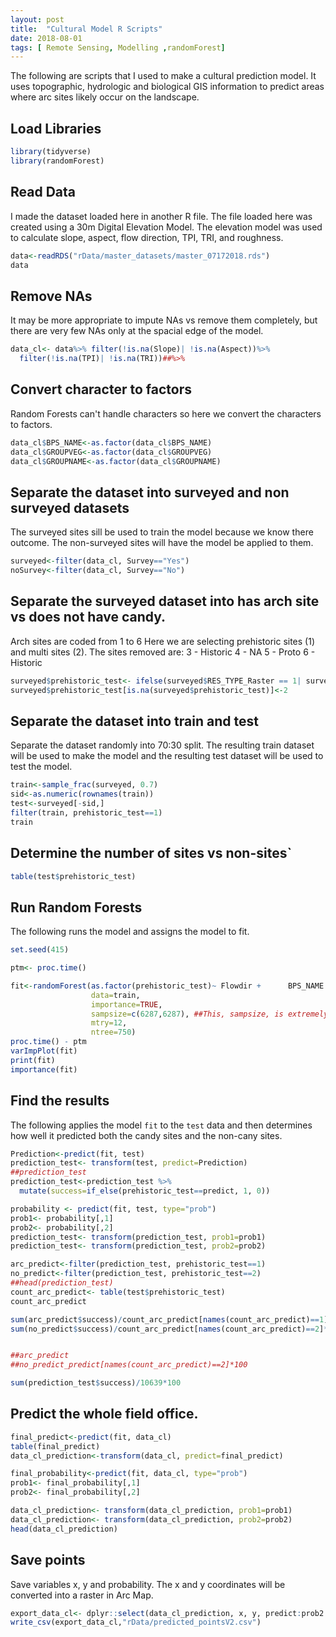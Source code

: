 ```yaml
---
layout: post
title:  "Cultural Model R Scripts"
date: 2018-08-01
tags: [ Remote Sensing, Modelling ,randomForest]
---
```


The following are scripts that I used to make a cultural prediction model.  It uses topographic, hydrologic and biological GIS information to predict areas where arc sites likely occur on the landscape.

## Load Libraries

```r
library(tidyverse)
library(randomForest)
```
## Read Data
I made the dataset loaded here in another R file. The file loaded here was created using a 30m Digital Elevation Model.  The elevation model was used to calculate slope, aspect, flow direction, TPI, TRI, and roughness.  
```r
data<-readRDS("rData/master_datasets/master_07172018.rds")
data
```

## Remove NAs
It may be more appropriate to impute NAs vs remove them completely, but there are very few NAs only at the spacial edge of the model.
```r
data_cl<- data%>% filter(!is.na(Slope)| !is.na(Aspect))%>%
  filter(!is.na(TPI)| !is.na(TRI))##%>%
```


## Convert character to factors
Random Forests can't handle characters so here we convert the characters to factors.

```r
data_cl$BPS_NAME<-as.factor(data_cl$BPS_NAME)
data_cl$GROUPVEG<-as.factor(data_cl$GROUPVEG)
data_cl$GROUPNAME<-as.factor(data_cl$GROUPNAME)
```

## Separate the dataset into surveyed and non surveyed datasets
The surveyed sites sill be used to train the model because we know there outcome.  The non-surveyed sites will have the model be applied to them.
```r
surveyed<-filter(data_cl, Survey=="Yes")
noSurvey<-filter(data_cl, Survey=="No")
```

## Separate the surveyed dataset into has arch site vs does not have candy.
Arch sites are coded from 1 to 6
Here we are selecting prehistoric sites (1) and multi sites (2).
The sites removed are:
3 - Historic
4 - NA
5 - Proto
6 - Historic
```r
surveyed$prehistoric_test<- ifelse(surveyed$RES_TYPE_Raster == 1| surveyed$RES_TYPE_Raster == 2, 1,2)
surveyed$prehistoric_test[is.na(surveyed$prehistoric_test)]<-2
```

## Separate the dataset into train and test
Separate the dataset randomly into 70:30 split.  The resulting train dataset will be used to make the model and the resulting test dataset will be used to test the model.
```r
train<-sample_frac(surveyed, 0.7)
sid<-as.numeric(rownames(train))
test<-surveyed[-sid,]
filter(train, prehistoric_test==1)
train
```


## Determine the number of sites vs non-sites`
```r
table(test$prehistoric_test)
```

## Run Random Forests
The following runs the model and assigns the model to fit.
```r
set.seed(415)

ptm<- proc.time()

fit<-randomForest(as.factor(prehistoric_test)~ Flowdir +      BPS_NAME + DEM + Slope + Aspect + GROUPNAME + INTR_NEAR +      PRNL_NEAR + MuleDeer_M + Elk_Mirgat + BigHorn_Mi + Prong_Migr +      ElkWinConc + TRI + TPI + Roughness + ElkSumConc + TurkeyProd +      TurkWinCon + BHS_SumCon + BHS_Prod + BHS_WinCon,
                  data=train,
                  importance=TRUE,
                  sampsize=c(6287,6287), ##This, sampsize, is extremely important. Random forests performs poorly with uneven classes (ie class 1 has a count of 500 and class 2 has a cound of 10,000).  We need to even out the sample sizes in the model.  How this is by taking the value with the lowest count and setting the second value to same or different proportion, in this case we only have 1029 observations that have candy.  If you wanted an evenly weighted sample size/weight you would set the sampsize to `sampsize=c(1029,1029)`.  In this case we want to overpredict candy so we give it a greater weight than the non candy sites.
                  mtry=12,
                  ntree=750)
proc.time() - ptm
varImpPlot(fit)
print(fit)
importance(fit)
```


## Find the results
The following applies the model `fit` to the `test` data and then determines how well it predicted both the candy sites and the non-cany sites.
```r
Prediction<-predict(fit, test)
prediction_test<- transform(test, predict=Prediction)
##prediction_test
prediction_test<-prediction_test %>%
  mutate(success=if_else(prehistoric_test==predict, 1, 0))

probability <- predict(fit, test, type="prob")
prob1<- probability[,1]
prob2<- probability[,2]
prediction_test<- transform(prediction_test, prob1=prob1)
prediction_test<- transform(prediction_test, prob2=prob2)

arc_predict<-filter(prediction_test, prehistoric_test==1)
no_predict<-filter(prediction_test, prehistoric_test==2)
##head(prediction_test)
count_arc_predict<- table(test$prehistoric_test)
count_arc_predict

sum(arc_predict$success)/count_arc_predict[names(count_arc_predict)==1]*100
sum(no_predict$success)/count_arc_predict[names(count_arc_predict)==2]*100


##arc_predict
##no_predict_predict[names(count_arc_predict)==2]*100

sum(prediction_test$success)/10639*100
```


## Predict the whole field office.
```r
final_predict<-predict(fit, data_cl)
table(final_predict)
data_cl_prediction<-transform(data_cl, predict=final_predict)

final_probability<-predict(fit, data_cl, type="prob")
prob1<- final_probability[,1]
prob2<- final_probability[,2]

data_cl_prediction<- transform(data_cl_prediction, prob1=prob1)
data_cl_prediction<- transform(data_cl_prediction, prob2=prob2)
head(data_cl_prediction)
```

## Save points
Save variables x, y and probability.  The x and y coordinates will be converted into a raster in Arc Map.
```r
export_data_cl<- dplyr::select(data_cl_prediction, x, y, predict:prob2 )
write_csv(export_data_cl,"rData/predicted_pointsV2.csv")
```

